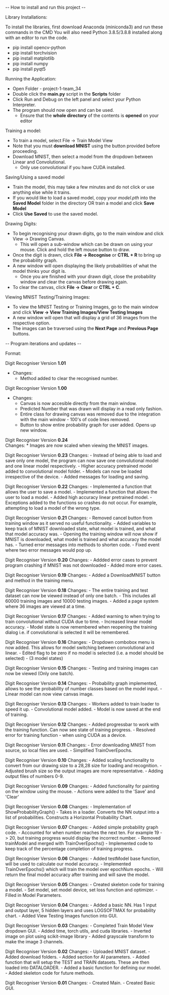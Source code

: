 -- How to install and run this project --

Library Installations:

To install the libraries, first download Anaconda (miniconda3) and run these commands in the CMD
You will also need Python 3.8.5/3.8.8 installed along with an editor to run the code.
- pip install opencv-python
- pip install torchvision
- pip install matplotlib
- pip install numpy
- pip install pyqt5


Running the Application:
- Open Folder - project-1-team_34
- Double click the **main.py** script in the **Scripts** folder
- Click Run and Debug on the left panel and select your Python Interpreter.
- The program should now open and can be used.
    * Ensure that the **whole directory** of the contents is **opened** on your editor

Training a model:
- To train a model, select File -> Train Model View
- Note that you must **download MNIST** using the button provided before proceeding.
- Download MNIST, then select a model from the dropdown between Linear and Convolutional.
    * Only use convolutional if you have CUDA installed.


Saving/Using a saved model
- Train the model, this may take a few minutes and do not click or use anything else while it trains.
- If you would like to load a saved model, copy your *model.pth* into the **Saved Model** folder in the directory 
    OR train a model and click **Save Model**
- Click **Use Saved** to use the saved model.


Drawing Digits:
- To begin recognising your drawn digits, go to the main window and click View -> Drawing Canvas.
    * This will open a sub-window which can be drawn on using your mouse. Click and hold the left mouse button to draw.
- Once the digit is drawn, click **File -> Recognise** or **CTRL + R** to bring up the probability graph.
- A new window will open displaying the likely probabilities of what the model thinks your digit is.
    * Once you are finished with your drawn digit, close the probability window and clear the canvas before drawing again.
- To clear the canvas, click **File -> Clear** or **CTRL + C**.

Viewing MNIST Testing/Training Images:
- To view the MNIST Testing or Training Images, go to the main window and click **View -> View Training Images/View Testing Images**
- A new window will open that will display a grid of 36 images from the respective option.
- The images can be traversed using the **Next Page** and **Previous Page** buttons.










-- Program iterations and updates --

Format:

Digit Recogniser Version **1.01**
- Changes:
    * Method added to clear the recognised number.


Digit Recogniser Version **1.00**
- Changes:
    * Canvas is now accesible directly from the main window.
    * Predicted Number that was drawn will display in a read only fashion.
    * Entire class for drawing canvas was removed due to the integration with the main window - 100's of code lines removed.
    * Button to show entire probability graph for user added. Opens up new window.
  
  
Digit Recogniser Version **0.24**  
Changes:
    * Images are now scaled when viewing the MNIST images.


  Digit Recogniser Version **0.23**
    Changes:
        - Instead of being able to load and save only one model, the program can now save one convolutional model and one linear model respectively.
        - Higher accuracy pretrained model added to convolutional model folder.
        - Models can now be loaded irrespective of the device.
        - Added messages for loading and saving.
    
    
  Digit Recogniser Version **0.22**
    Changes:
        - Implemented a function that allows the user to save a model.
        - Implemented a function that allows the user to load a model.
        - Added high accuracy linear pretrained model.
        - Exceptions added to the functions so crashes do not occur. For example, attempting to load a model of the wrong type.


  Digit Recogniser Version **0.21**
    Changes:
        -  Removed cancel button from training window as it served no useful functionality.
        -  Added variables to keep track of MNIST downloaded state, what model is trained, and what that model accuracy was.
        -  Opening the training window will now show if MNIST is downloaded, what model is trained and what accuracy the model has.
        -  Turned error messages into methods to shorten code.
        -  Fixed event where two error messages would pop up.


  Digit Recogniser Version **0.20**
    Changes:
        - Addded error cases to prevent program crashing if MNIST was not downloaded
        - Added more error cases.


  Digit Recogniser Version **0.19**
    Changes:
        - Added a DownloadMNIST button and method in the training menu.


  Digit Recogniser Version **0.18**
    Changes:
        - The entire training and test dataset can now be viewed instead of only one batch. 
        - This includes all 60000 training images and 10000 testing images.
        - Added a page system where 36 images are viewed at a time.


  Digit Recogniser Version **0.17**
    Changes:
        - Added warning to when trying to train convolutional without CUDA due to time.
        - Increased linear model accuracy.
        - Model state is now remembered when reopening the training dialog i.e. if convolutional is selected it will be remembered.


  Digit Recogniser Version **0.16**
    Changes:
        - Dropdown combobox menu is now added. This allows for model switching between convolutional and linear.
        - Edited flag to be zero if no model is selected (i.e. a model should be selected) - (3  model states)


  Digit Recogniser Version **0.15**
    Changes:
        - Testing and training images can now be viewed (Only one batch).


  Digit Recogniser Version **0.14**
    Changes:
        - Probability graph implemented, allows to see the probability of number classes based on the model input.
        - Linear model can now view canvas image.


  Digit Recogniser Version **0.13**
    Changes:
        - Workers added to train loader to speed it up.
        - Convolutional model added.
        - Model is now saved at the end of training.


  Digit Recogniser Version **0.12**
    Changes:
        - Added progressbar to work with the training function. Can now see state of training progress.
        - Resolved error for training function - when using CUDA as a device.


  Digit Recogniser Version **0.11**
    Changes:
        - Error downloading MNIST from source, so local files are used.
        - Simplified TrainOverEpochs.
   

  Digit Recogniser Version **0.10**
    Changes:
        - Added scaling functionality to convert from our drawing size to a 28,28 size for loading and recognition.
        - Adjusted brush size so the output images are more representative.
        - Adding output files of numbers 0-9.


  Digit Recogniser Version **0.09**
    Changes:
        - Added functionality for painting on the window using the mouse.
        - Actions were added to the 'Save' and 'Clear'


  Digit Recogniser Version **0.08**
    Changes:
        - Implementation of ShowProbabilityGraph()
        - Takes in a loader. Converts the NN output into a list of probabilities. Constructs a Horizontal Probability Chart.


  Digit Recogniser Version **0.07**
    Changes:
        - Added simple probability graph code.
        - Accounted for when number reaches the next ten. For example 19 -> 20, but training progress would display the incorrect number.
        - Removed trainModel and merged with TrainOverEpochs()
        - Implemented code to keep track of the percentage completion of training progress.


  Digit Recogniser Version **0.06**
    Changes:
        - Added testModel base function, will be used to calculate our model accuracy.
        - Implemented TrainOverEpochs() which will train the model over epochNum epochs.
        - Will return the final model accuracy after training and will save the model.


  Digit Recogniser Version **0.05**
    Changes:
        - Created skeleton code for training a model.
        - Set model, set model device, set loss function and optimizer.
        - Filled in Model Parameters.


  Digit Recogniser Version **0.04**
    Changes:
        - Added a basic NN. Has 1 input and output layer, 5 hidden layers and uses LOGSOFTMAX for probability chart.
        - Added View Testing Images function into GUI.
       
       
  Digit Recogniser Version **0.03**
    Changes:
        - Completed Train Model View dropdown GUI.
        - Added time, torch utils, and cuda libraries.
        - Inverted image on plot using scikit-image library
        - Added grayscale transform to make the image 3 channels.


  Digit Recogniser Version **0.02**
    Changes:
        - Uploaded MNIST dataset.
        - Added download folders.
        - Added section for AI parameters.
        - Added function that will setup the TEST and TRAIN datasets. These are then loaded into DATALOADER.
        - Added a basic function for defining our model.
        - Added skeleton code for future methods.


  Digit Recogniser Version **0.01**
    Changes:
        - Created Main.
        - Created Basic GUI.
   
       
